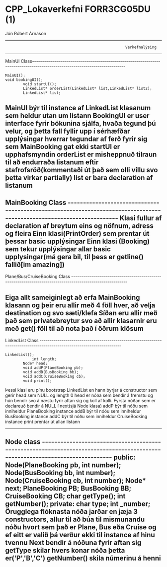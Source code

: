# CPP_Lokaverkefni FORR3CG05DU (1)
Jón Róbert Árnason 

----------------------------------------------------------------------------------------------------------------------------------------
                                                          Verkefnalýsing                                                          
----------------------------------------------------------------------------------------------------------------------------------------
MainUI Class----------------------------------------------------------------------------------------------------------------------------

	MainUI();
	void bookingUI();
        	void startUI();
        	LinkedList* orderList(LinkedList* list,LinkedList* list2);
        	LinkedList* list;

MainUI býr til instance af LinkedList klasanum sem heldur utan um listann
BookingUI er user interface fyrir bókunina sjálfa, hvaða tegund þú velur, og þetta fall fyllir upp í sérhæfðar upplýsingar hverrar tegundar af ferð fyrir sig sem MainBooking gat ekki
startUI er upphafsmyndin
orderList er misheppnuð tilraun til að endurraða listanum eftir stafrofsröð(kommentaði út það sem olli villu svo þetta virkar partially)
list er bara declaration af listanum
----------------------------------------------------------------------------------------------------------------------------------------

MainBooking Class ----------------------------------------------------------------------------------------------------------------------
Klasi fullur af declaration af breytum eins og nöfnum, adress og fleira
Einn klasi(PrintOrder) sem prentar út þessar basic upplýsingar
Einn klasi (Booking) sem tekur upplýsingar allar basic upplysingar(má gera bil, til þess er getline() fallið[im amazing])
----------------------------------------------------------------------------------------------------------------------------------------

Plane/Bus/CruiseBooking Class ----------------------------------------------------------------------------------------------------------

Eiga allt sameiginlegt að erfa MainBooking klasann og þeir eru allir með 4 föll hver, að velja destination og svo sæti/klefa 
Síðan eru allir með það sem privatebreytur svo að allir klasarnir eru með get() föll til að nota það í öðrum klösum
----------------------------------------------------------------------------------------------------------------------------------------

LinkedList Class -----------------------------------------------------------------------------------------------------------------------

	LinkedList();
                int length;
        	Node* head;
        	void addP(PlaneBooking pb);
        	void addB(BusBooking bb);
        	void addC(CruiseBooking cb);
        	void print();
Þessi klasi eru pínu bootstrap LinkedList en hann byrjar á constructor sem gerir head sem NULL og length 0
head er nóða sem bendír á fremstu og hún bendir svo á næstu fyrir aftan sig og koll af kolli. Fyrsta nóðan sem er declareuð bendir á NULL í next(sjá Node klasa)
addP býr til nóðu sem inniheldur PlaneBooking instance
addB býr til nóðu sem inniheldur BusBooking instance
addC býr til nóðu sem inniheldur CruiseBooking instance
print prentar út allan listann

----------------------------------------------------------------------------------------------------------------------------------------

Node class -----------------------------------------------------------------------------------------------------------------------------
  public:
        Node(PlaneBooking pb, int number);
        Node(BusBooking bb, int number);
        Node(CruiseBooking cb, int number);
        Node* next;
        PlaneBooking PB;
        BusBooking BB;
        CruiseBooking CB;
        char getType();
        int getNumber();
    private:
        char type;
        int _number;
Örugglega flóknasta nóða jarðar en jæja
3 constructors, allur til að búa til mismunandu nóðu hvort sem það er Plane, Bus eða Cruise og ef eitt er valið þá verður ekki til instance af hinu tvennu
Next bendir á nóðuna fyrir aftan sig
getType skilar hvers konar nóða þetta er('P','B','C')
getNumber() skila númerinu á henni
----------------------------------------------------------------------------------------------------------------------------------------


